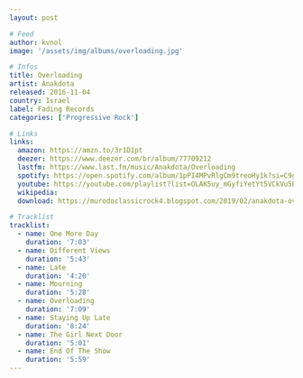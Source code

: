 ```yaml
---
layout: post

# Feed
author: kvnol
image: '/assets/img/albums/overloading.jpg'

# Infos
title: Overloading
artist: Anakdota
released: 2016-11-04
country: Israel
label: Fading Records
categories: ['Progressive Rock']

# Links
links:
  amazon: https://amzn.to/3r1D1pt
  deezer: https://www.deezer.com/br/album/77709212
  lastfm: https://www.last.fm/music/Anakdota/Overloading
  spotify: https://open.spotify.com/album/1pPI4MPvRlgCm9treoHy1k?si=C9g8493BR-ak8YToF9W-nw
  youtube: https://youtube.com/playlist?list=OLAK5uy_mGyfiYetYt5VCkVu5Bs_uhODC3qxdN37U
  wikipedia:
  download: https://murodoclassicrock4.blogspot.com/2019/02/anakdota-overloading-2016.html

# Tracklist
tracklist:
  - name: One More Day
    duration: '7:03'
  - name: Different Views
    duration: '5:43'
  - name: Late
    duration: '4:20'
  - name: Mourning
    duration: '5:28'
  - name: Overloading
    duration: '7:09'
  - name: Staying Up Late
    duration: '8:24'
  - name: The Girl Next Door
    duration: '5:01'
  - name: End Of The Show
    duration: '5:59'
---
```

